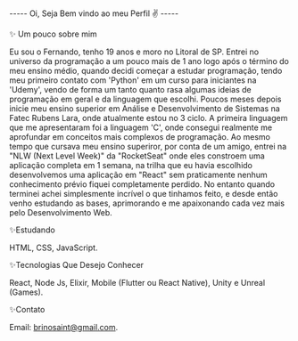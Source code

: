 ----- Oi, Seja Bem vindo ao meu Perfil ✌ -----

✨ Um pouco sobre mim

Eu sou o Fernando, tenho 19 anos e moro no Litoral de SP. Entrei no universo da programação a um pouco mais de 1 ano logo após o término do meu ensino médio, quando decidi começar a estudar programação, tendo meu primeiro contato com 'Python' em um curso para iniciantes na 'Udemy', vendo de forma um tanto quanto rasa algumas ideias de programação em geral e da linguagem que escolhi. Poucos meses depois inicie meu ensino superior em Análise e Desenvolvimento de Sistemas na Fatec Rubens Lara, onde atualmente estou no 3 ciclo. A primeira linguagem que me apresentaram foi a linguagem 'C', onde consegui realmente me aprofundar em conceitos mais complexos de programação. Ao mesmo tempo que cursava meu ensino superiror, por conta de um amigo, entrei na "NLW (Next Level Week)" da "RocketSeat" onde eles constroem uma aplicação completa em 1 semana, na trilha que eu havia escolhido desenvolvemos uma aplicação em "React" sem praticamente nenhum conhecimento prévio fiquei completamente perdido. No entanto quando terminei achei simplesmente incrível o que tinhamos feito, e desde então venho estudando as bases, aprimorando e me apaixonando cada vez mais pelo Desenvolvimento Web.

✨Estudando

HTML,
CSS,
JavaScript.

✨Tecnologias Que Desejo Conhecer

React,
Node Js,
Elixir,
Mobile (Flutter ou React Native),
Unity e Unreal (Games).

✨Contato

Email: brinosaint@gmail.com.


